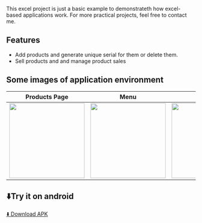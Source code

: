 This excel project is just a basic example to demonstrateth how excel-based applications work. For more practical projects, feel free to contact me.

## Features
- Add products and generate unique serial for them or delete them.
- Sell products and and manage product sales

## Some images of application environment
| Products Page | Menu | Notes | Programs Page | Filters |
|:---:|:---:|:---:|:---:|:---:|
| <img src="Doplan/wwwroot/images/1.jpg" width="200"/> | <img src="Doplan/wwwroot/images/1-2.jpg" width="200"/> | <img src="Doplan/wwwroot/images/2.jpg" width="200"/> | <img src="Doplan/wwwroot/images/6.jpg" width="200"/> | <img src="Doplan/wwwroot/images/7.jpg" width="200"/> |


## ⬇️Try it on android
[⬇️ Download APK](https://github.com/MPRogrammer1212/Doplan/releases/download/v1.0.1/Doplan.apk)

